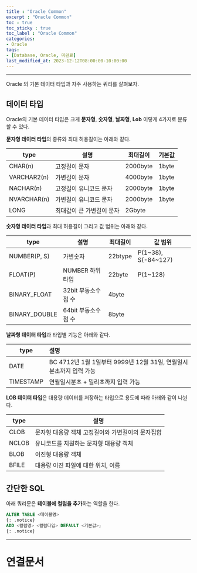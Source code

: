 ```yaml
---
title : "Oracle Common"
excerpt : "Oracle Common"
toc : true
toc_sticky : true
toc_label : "Oracle Common"
categories:
- Oracle
tags:
- [Database, Oracle, 미완료]
last_modified_at: 2023-12-12T08:00:00-10:00:00
---
```

  
---
  
 Oracle 의 기본 데이터 타입과 자주 사용하는 쿼리를 살펴보자. 
  
## 데이터 타입
 Oracle의 기본 데이터 타입은 크게 **문자형**, **숫자형**, **날짜형**, **Lob** 이렇게 4가지로 분류 할 수 있다.

 **문자형 데이터 타입**의 종류와 최대 허용길이는 아래와 같다.

| type        | 설명             | 최대길이     | 기본값   |
| ----------- | -------------- | -------- | ----- |
| CHAR(n)     | 고정길이 문자        | 2000byte | 1byte |
| VARCHAR2(n) | 가변길이 문자        | 4000byte | 1byte |
| NACHAR(n)   | 고정길이 유니코드 문자   | 2000byte | 1byte |
| NVARCHAR(n) | 가변길이 유니코드 문자   | 2000byte | 1byte |
| LONG        | 최대값이 큰 가변길이 문자 | 2Gbyte   |       |
  
 **숫자형 데이터 타입**과 최대 허용길이 그리고 값 범위는 아래와 같다. 

| type          | 설명            | 최대길이    | 값 범위                |
| ------------- | ------------- | ------- | ------------------- |
| NUMBER(P, S)  | 가변숫자          | 22btype | P(1~38), S(-84~127) |
| FLOAT(P)      | NUMBER 하위타입   | 22byte  | P(1~128)            |
| BINARY_FLOAT  | 32bit 부동소수점 수 | 4byte   |                     |
| BINARY_DOUBLE | 64bit 부동소수점 수 | 8byte   |                     |

 **날짜형 데이터 타입**과 타입별 기능은 아래와 같다.
 
| type      | 설명                                             |
| --------- | :--------------------------------------------- |
| DATE      | BC 4712년 1월 1일부터 9999년 12월 31일, 연월일시분초까지 입력 가능 |
| TIMESTAMP | 연월일시분초 + 밀리초까지 입력 가능                           |

 **LOB 데이터 타입**은 대용량 데이터를 저장하는 타입으로 용도에 따라 아래와 같이 나뉜다.
 
| type  | 설명                                              |
| ----- | ------------------------------------------------- |
| CLOB  | 문자형 대용량 객체 고정길이와 가변길이의 문자집합 |
| NCLOB | 유니코드를 지원하는 문자형 대용량 객체            |
| BLOB  | 이진형 대용량 객체                                |
| BFILE | 대용량 이진 파일에 대한 위치, 이름                |
  
## 간단한 SQL
 아래 쿼리문은 **테이블에 컬럼을 추가**하는 역할을 한다.
  
```sql
ALTER TABLE <테이블명> 
{: .notice}  
ADD <컬럼명> <컬럼타입> DEFAULT <기본값>; 
{: .notice}  
```

---
  
# 연결문서

